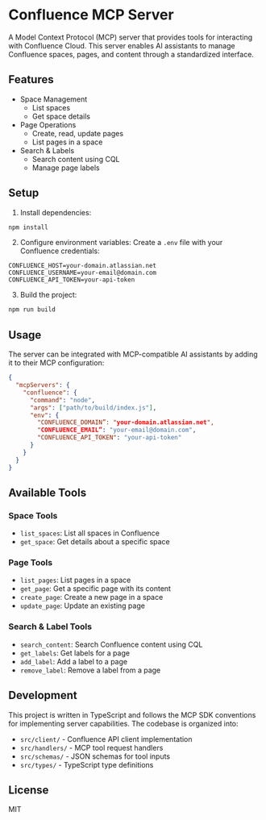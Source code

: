 # Confluence MCP Server

A Model Context Protocol (MCP) server that provides tools for interacting with Confluence Cloud. This server enables AI assistants to manage Confluence spaces, pages, and content through a standardized interface.

## Features

- Space Management
  - List spaces
  - Get space details
- Page Operations
  - Create, read, update pages
  - List pages in a space
- Search & Labels
  - Search content using CQL
  - Manage page labels

## Setup

1. Install dependencies:
```bash
npm install
```

2. Configure environment variables:
Create a `.env` file with your Confluence credentials:
```
CONFLUENCE_HOST=your-domain.atlassian.net
CONFLUENCE_USERNAME=your-email@domain.com
CONFLUENCE_API_TOKEN=your-api-token
```

3. Build the project:
```bash
npm run build
```

## Usage

The server can be integrated with MCP-compatible AI assistants by adding it to their MCP configuration:

```json
{
  "mcpServers": {
    "confluence": {
      "command": "node",
      "args": ["path/to/build/index.js"],
      "env": {
        "CONFLUENCE_DOMAIN”: "your-domain.atlassian.net",
        "CONFLUENCE_EMAIL”: "your-email@domain.com",
        "CONFLUENCE_API_TOKEN": "your-api-token"
      }
    }
  }
}

```

## Available Tools

### Space Tools
- `list_spaces`: List all spaces in Confluence
- `get_space`: Get details about a specific space

### Page Tools
- `list_pages`: List pages in a space
- `get_page`: Get a specific page with its content
- `create_page`: Create a new page in a space
- `update_page`: Update an existing page

### Search & Label Tools
- `search_content`: Search Confluence content using CQL
- `get_labels`: Get labels for a page
- `add_label`: Add a label to a page
- `remove_label`: Remove a label from a page

## Development

This project is written in TypeScript and follows the MCP SDK conventions for implementing server capabilities. The codebase is organized into:

- `src/client/` - Confluence API client implementation
- `src/handlers/` - MCP tool request handlers
- `src/schemas/` - JSON schemas for tool inputs
- `src/types/` - TypeScript type definitions

## License

MIT
